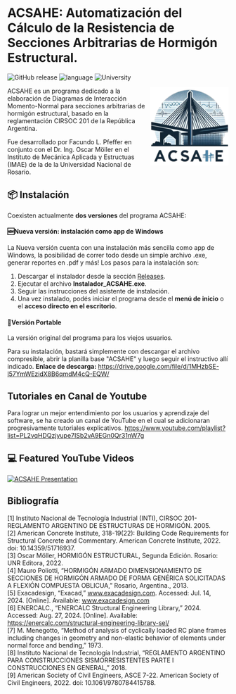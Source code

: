 # ACSAHE: Automatización del Cálculo de la Resistencia de Secciones Arbitrarias de Hormigón Estructural.
![GitHub release](https://img.shields.io/github/v/release/Facundo-Pfeffer/ACSAHE?sort=semver&display_name=tag&labelColor=grey&color=blue&link=https%3A%2F%2Fgithub.com%2FFacundo-Pfeffer%2FACSAHE%2Freleases)
![language](https://img.shields.io/badge/language-Python-239120)
![University](https://img.shields.io/github/last-commit/Facundo-Pfeffer/ACSAHE?color=white)


<img src="build/images/COMPLETE LOGO - README.png" align="right" alt="Logo ACSAHE" width="178" height="178">
ACSAHE es un programa dedicado a la elaboración de Diagramas de Interacción Momento-Normal para secciones arbitrarias de hormigón estructural, basado en la reglamentación CIRSOC 201 de la República Argentina.

Fue desarrollado por Facundo L. Pfeffer en conjunto con el Dr. Ing. Oscar Möller en el Instituto de Mecánica Aplicada y Estructuas (IMAE) de la de la Universidad Nacional de Rosario.
## 📦 Instalación
Coexisten actualmente **dos versiones** del programa ACSAHE: 
#### 🆕Nueva versión: instalación como app de Windows
La Nueva versión cuenta con una instalación más sencilla como app de Windows, la posibilidad de correr todo desde un simple archivo .exe, generar reportes en .pdf y más!
Los pasos para la instalación son:
1. Descargar el instalador desde la sección [Releases](https://github.com/Facundo-Pfeffer/ACSAHE/releases).
2. Ejecutar el archivo **Instalador_ACSAHE.exe**.
3. Seguir las instrucciones del asistente de instalación.
4. Una vez instalado, podés iniciar el programa desde el **menú de inicio** o el **acceso directo en el escritorio**.



#### 👜Versión Portable
La versión original del programa para los viejos usuarios. 

Para su instalación, bastará simplemente con descargar el archivo compresible, abrir la planilla base "ACSAHE" y luego seguir el instructivo allí indicado.  **Enlace de descarga:**
https://drive.google.com/file/d/1MHzbSE-l57YmWEzidX8B6qmdM4cQ-EQW/
## Tutoriales en Canal de Youtube
Para lograr un mejor entendimiento por los usuarios y aprendizaje del software, se ha creado un canal de YouTube en el cual se adicionaran progresivamente tutoriales explicativos.  https://www.youtube.com/playlist?list=PL2vqHDQzjyupe7ISb2vA9EGn0Qr31nW7g
## 💻 Featured YouTube Videos
[![ACSAHE Presentation](https://ytcards.demolab.com/?id=QqawT_ZerwE&title=PRESENTACIÓN+ARGENTINA+EN+COLEIC+PANAMÁ:+GANADORA+DEL+PRIMER+PUESTO+-+Facundo+L.+Pfeffer&lang=en&timestamp=1638183600&background_color=%230d1117&title_color=%23ffffff&stats_color=%23dedede&max_title_lines=1&width=250&border_radius=5&duration=380 "PRESENTACIÓN ARGENTINA EN COLEIC PANAMÁ: GANADORA DEL PRIMER PUESTO - Facundo L. Pfeffer")](https://youtu.be/QqawT_ZerwE?si=gV1tgwvtkunF_Gk4)

## Bibliografía
[1] Instituto Nacional de Tecnología Industrial (INTI), CIRSOC 201- REGLAMENTO ARGENTINO DE ESTRUCTURAS DE HORMIGÓN. 2005.  
[2] American Concrete Institute, 318-19(22): Building Code Requirements for Structural Concrete and Commentary. American Concrete Institute, 2022. doi: 10.14359/51716937.  
[3] Oscar Möller, HORMIGÓN ESTRUCTURAL, Segunda Edición. Rosario: UNR Editora, 2022.  
[4] Mauro Poliotti, “HORMIGÓN ARMADO DIMENSIONAMIENTO DE SECCIONES DE HORMIGÓN ARMADO DE FORMA GENÉRICA SOLICITADAS A FLEXIÓN COMPUESTA OBLICUA,” Rosario, Argentina., 2013.  
[5] Exacadesign, “Exacad,” www.exacadesign.com. Accessed: Jul. 14, 2024. [Online]. Available: www.exacadesign.com  
[6] ENERCALC., “ENERCALC Structural Engineering Library,” 2024. Accessed: Aug. 27, 2024. [Online]. Available: https://enercalc.com/structural-engineering-library-sel/  
[7] M. Menegotto, “Method of analysis of cyclically loaded RC plane frames including changes in geometry and non-elastic behavior of elements under normal force and bending,” 1973.  
[8] Instituto Nacional de Tecnología Industrial, “REGLAMENTO ARGENTINO PARA CONSTRUCCIONES SISMORRESISTENTES PARTE I CONSTRUCCIONES EN GENERAL,” 2018.  
[9] American Society of Civil Engineers, ASCE 7-22. American Society of Civil Engineers, 2022. doi: 10.1061/9780784415788.  
